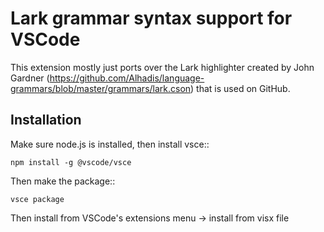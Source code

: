 # Lark grammar syntax support for VSCode

This extension mostly just ports over the Lark highlighter created by John Gardner (https://github.com/Alhadis/language-grammars/blob/master/grammars/lark.cson) that is used on GitHub.

## Installation

Make sure node.js is installed, then install vsce::

    npm install -g @vscode/vsce

Then make the package::

    vsce package

Then install from VSCode's extensions menu -> install from visx file
